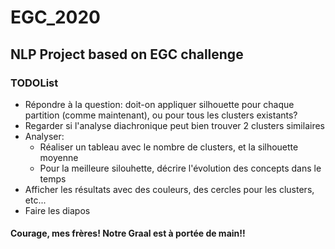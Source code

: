 # EGC_2020

## NLP Project based on EGC challenge

### TODOList

- Répondre à la question: doit-on appliquer silhouette pour chaque partition (comme maintenant), ou pour tous les clusters existants?
- Regarder si l'analyse diachronique peut bien trouver 2 clusters similaires
- Analyser:
	- Réaliser un tableau avec le nombre de clusters, et la silhouette moyenne
	- Pour la meilleure silouhette, décrire l'évolution des concepts dans le temps
- Afficher les résultats avec des couleurs, des cercles pour les clusters, etc...
- Faire les diapos

#### Courage, mes frères! Notre Graal est à portée de main!!
